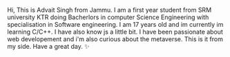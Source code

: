 Hi, This is Advait Singh from Jammu. 
I am a first year student from SRM university KTR doing Bacherlors in computer Science Engineering with specialisation in Software engineering.
I am 17 years old and im currently im learning C/C++. 
I have also know js a little bit. 
I have been passionate about web developement and i'm also curious about the metaverse.
This is it from my side. 
Have a great day. ✨
<!---
advaittsingh/advaittsingh is a ✨ special ✨ repository because its `README.md` (this file) appears on your GitHub profile.
You can click the Preview link to take a look at your changes.
--->
